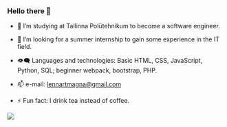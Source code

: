 ### Hello there 👋


- 🌱 I’m studying at Tallinna Polütehnikum to become a software engineer.
 
- 👯 I’m looking for a summer internship to gain some experience in the IT field.

- 👁‍🗨 Languages and technologies: Basic HTML, CSS, JavaScript, Python, SQL;  beginner webpack, bootstrap, PHP.
               
- 📫 e-mail: lennartmagna@gmail.com

- ⚡ Fun fact: I drink tea instead of coffee.

<a href="https://github.com/ESKYoung/shields-io-visitor-counter">
  <img src="https://shields-io-visitor-counter.herokuapp.com/badge?page=LenSuur.LenSuur&style=for-the-badge">
<a>

